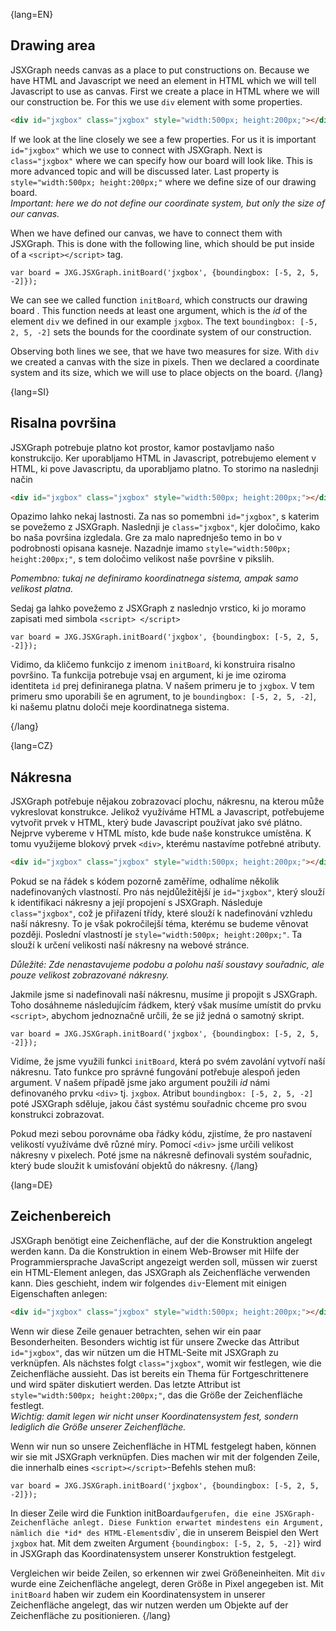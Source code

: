 

{lang=EN}
## Drawing area
JSXGraph needs canvas as a place to put constructions on. Because we have HTML and Javascript we need an element in
HTML which we will tell Javascript to use as canvas. First we create a place in HTML where we will our construction be.
For this we use `div` element with some properties.
```HTML
<div id="jxgbox" class="jxgbox" style="width:500px; height:200px;"></div>
```

If we look at the line closely we see a few properties. For us it is important `id="jxgbox"` which we use to connect with JSXGraph.
Next is `class="jxgbox"` where we can specify how our board will look like. This is more advanced topic and will be discussed later.
Last property is `style="width:500px; height:200px;"` where we define size of our drawing board.  
_Important: here we do not define our coordinate system, but only the size of our canvas._

When we have defined our canvas, we have to connect them with JSXGraph. This is done with the following line, which should be put inside
of a `<script></script>` tag.

```JS
var board = JXG.JSXGraph.initBoard('jxgbox', {boundingbox: [-5, 2, 5, -2]});
```

We can see we called function `initBoard`, which constructs our drawing board . This function needs at least one argument,
which is the *id* of the element `div` we defined in our example ``jxgbox``. The text ``boundingbox: [-5, 2, 5, -2]`` sets the bounds
for the coordinate system of our construction.

Observing both lines we see, that we have two measures for size. With `div` we created a canvas with the size in pixels.
Then we declared a coordinate system and its size, which we will use to place objects on the board.
{/lang}
 
{lang=SI}
## Risalna površina
JSXGraph potrebuje platno kot prostor, kamor postavljamo našo konstrukcijo. Ker uporabljamo HTML in Javascript, potrebujemo element v HTML, ki pove Javascriptu, 
da uporabljamo platno. To storimo na naslednji način
```HTML
<div id="jxgbox" class="jxgbox" style="width:500px; height:200px;"></div>
```

Opazimo lahko nekaj lastnosti. Za nas so pomembni `id="jxgbox"`, s katerim se povežemo z JSXGraph. Naslednji je `class="jxgbox"`, kjer določimo, kako bo 
naša površina izgledala. Gre za malo naprednješo temo in bo v podrobnosti opisana kasneje. Nazadnje imamo `style="width:500px; height:200px;"`, s tem določimo 
velikost naše površine v pikslih. 

_Pomembno: tukaj ne definiramo koordinatnega sistema, ampak samo velikost platna._

Sedaj ga lahko povežemo z JSXGraph z naslednjo vrstico, ki jo moramo zapisati med simbola `<script> </script>`

```JS
var board = JXG.JSXGraph.initBoard('jxgbox', {boundingbox: [-5, 2, 5, -2]});
```

Vidimo, da kličemo funkcijo z imenom `initBoard`, ki konstruira risalno površino. Ta funkcija potrebuje vsaj en argument, ki je ime oziroma identiteta `id`
prej definiranega platna. V našem primeru je to ``jxgbox``. V tem primeru smo uporabili še en agrument, to je ``boundingbox: [-5, 2, 5, -2]``, ki našemu platnu določi
meje koordinatnega sistema. 
 
 

{/lang}
 
{lang=CZ}
## Nákresna
JSXGraph potřebuje nějakou zobrazovací plochu, nákresnu, na kterou může vykreslovat konstrukce. Jelikož využíváme HTML a Javascript, potřebujeme vytvořit prvek v HTML, který bude Javascript používat jako své plátno. Nejprve vybereme v HTML místo, kde bude naše konstrukce umístěna. K tomu využijeme blokový prvek `<div>`, kterému nastavíme potřebné atributy.

```HTML
<div id="jxgbox" class="jxgbox" style="width:500px; height:200px;"></div>
```

Pokud se na řádek s kódem pozorně zaměříme, odhalíme několik nadefinovaných vlastností. Pro nás nejdůležitější je `id="jxgbox"`, který slouží k identifikaci nákresny a její propojení s JSXGraph. Následuje `class="jxgbox"`, což je přiřazení třídy, které slouží k nadefinování vzhledu naší nákresny. To je však pokročilejší téma, kterému se budeme věnovat později. Poslední vlastností je `style="width:500px; height:200px;"`. Ta slouží k určení velikosti naší nákresny na webové stránce. 

_Důležité: Zde nenastavujeme podobu a polohu naší soustavy souřadnic, ale pouze velikost zobrazované nákresny._

Jakmile jsme si nadefinovali naší nákresnu, musíme ji propojit s JSXGraph. Toho dosáhneme následujícím řádkem, který však musíme umístit do prvku `<script>`, abychom jednoznačně určili, že se již jedná o samotný skript.

```JS
var board = JXG.JSXGraph.initBoard('jxgbox', {boundingbox: [-5, 2, 5, -2]});
```

Vidíme, že jsme využili funkci `initBoard`, která po svém zavolání vytvoří naší nákresnu. Tato funkce pro správné fungování potřebuje alespoň jeden argument. V našem případě jsme jako argument použili *id* námi definovaného prvku `<div>` tj. ``jxgbox``. Atribut ``boundingbox: [-5, 2, 5, -2]`` poté JSXGraph sděluje, jakou část systému souřadnic chceme pro svou konstrukci zobrazovat.

Pokud mezi sebou porovnáme oba řádky kódu, zjistíme, že pro nastavení velikostí využíváme dvě různé míry. Pomocí `<div>` jsme určili velikost nákresny v pixelech. Poté jsme na nákresně definovali systém souřadnic, který bude sloužit k umisťování objektů do nákresny.
{/lang}

{lang=DE}
## Zeichenbereich

JSXGraph benötigt eine Zeichenfläche, auf der die Konstruktion angelegt werden kann.
Da die Konstruktion in einem Web-Browser mit Hilfe der Programmiersprache JavaScript angezeigt werden soll,
müssen wir zuerst ein HTML-Element anlegen, das JSXGraph als Zeichenfläche verwenden kann.
Dies geschieht, indem wir folgendes `div`-Element mit einigen Eigenschaften anlegen:
```HTML
<div id="jxgbox" class="jxgbox" style="width:500px; height:200px;"></div>
```
Wenn wir diese Zeile genauer betrachten, sehen wir ein paar Besonderheiten.
Besonders wichtig ist für unsere Zwecke das Attribut `id="jxgbox"`, das wir nützen um die HTML-Seite mit JSXGraph zu verknüpfen.
Als nächstes folgt `class="jxgbox"`, womit wir festlegen, wie die Zeichenfläche aussieht.
Das ist bereits ein Thema für Fortgeschrittenere und wird später diskutiert werden.
Das letzte Attribut ist `style="width:500px; height:200px;"`, das die Größe der Zeichenfläche festlegt.  
_Wichtig: damit legen wir nicht unser Koordinatensystem fest, sondern lediglich die Größe unserer Zeichenfläche._

Wenn wir nun so unsere Zeichenfläche in HTML festgelegt haben, können wir sie mit JSXGraph verknüpfen.
Dies machen wir mit der folgenden Zeile, die innerhalb eines `<script></script>`-Befehls stehen muß:

```JS
var board = JXG.JSXGraph.initBoard('jxgbox', {boundingbox: [-5, 2, 5, -2]});
```

In dieser Zeile wird die Funktion initBoard` aufgerufen, die eine JSXGraph-Zeichenfläche anlegt.
Diese Funktion erwartet mindestens ein Argument, nämlich die *id* des
HTML-Elements `div`, die in unserem Beispiel den Wert ``jxgbox`` hat.
Mit dem zweiten Argument ``{boundingbox: [-5, 2, 5, -2]}`` wird in JSXGraph das Koordinatensystem unserer Konstruktion festgelegt.

Vergleichen wir beide Zeilen, so erkennen wir zwei Größeneinheiten.
Mit `div` wurde eine Zeichenfläche angelegt, deren Größe in Pixel angegeben ist.
Mit `initBoard` haben wir zudem ein Koordinatensystem in unserer Zeichenfläche angelegt, das wir nutzen werden um
Objekte auf der Zeichenfläche zu positionieren.
{/lang}